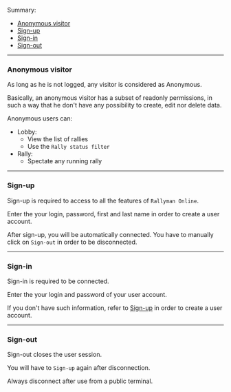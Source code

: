 
Summary:

* <a href='#anonymous'>Anonymous visitor</a>
* <a href='#sign-up'>Sign-up</a>
* <a href='#sign-in'>Sign-in</a>
* <a href='#sign-out'>Sign-out</a>

<hr />

<a name='anonymous'></a>
### Anonymous visitor

As long as he is not logged, any visitor is considered as Anonymous.

Basically, an anonymous visitor has a subset of readonly permissions,
 in such a way that he don't have any possibility to create, edit nor delete data.

Anonymous users can:

* Lobby:
  * View the list of rallies
  * Use the `Rally status filter`
* Rally:
  * Spectate any running rally

<hr />

<a name='signup'></a>
### Sign-up

Sign-up is required to access to all the features of `Rallyman Online`.

Enter the your login, password, first and last name in order to create a user account.

After sign-up, you will be automatically connected.
You have to manually click on `Sign-out` in order to be disconnected.

<hr />

<a name='signin'></a>
### Sign-in

Sign-in is required to be connected.

Enter the your login and password of your user account.

If you don't have such information, refer to <a href='#signup'>Sign-up</a> in order to create a user account.

<hr />

<a name='signout'></a>
### Sign-out

Sign-out closes the user session.

You will have to `Sign-up` again after disconnection.

Always disconnect after use from a public terminal.
